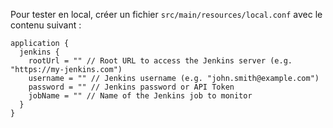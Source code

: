 Pour tester en local, créer un fichier `src/main/resources/local.conf` avec le
contenu suivant :

```
application {
  jenkins {
    rootUrl = "" // Root URL to access the Jenkins server (e.g. "https://my-jenkins.com")
    username = "" // Jenkins username (e.g. "john.smith@example.com")
    password = "" // Jenkins password or API Token
    jobName = "" // Name of the Jenkins job to monitor
  }
}
```
